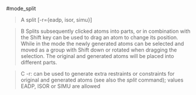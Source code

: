 #mode_split

>A split [-r={eadp, isor, simu}]

>B Splits subsequently clicked atoms into parts, or in combination with the Shift key can be used to drag an atom to change its position. While in the mode the newly generated atoms can be selected and moved as a group with Shift down or rotated when dragging the selection. The original and generated atoms will be placed into different parts.

>C -r: can be used to generate extra restraints or constraints for original and generated atoms (see also the *split* command); values EADP, ISOR or SIMU are allowed
